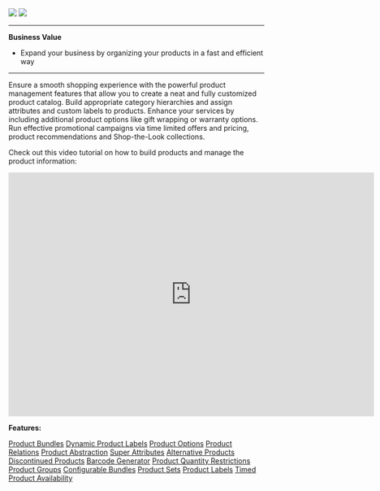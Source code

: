 <div class='feature-text'>
    <div class='feature-images'>
    <img class="light-mode" src="https://spryker.s3.eu-central-1.amazonaws.com/docs/Document+360/Capabilities+icons/light/Product+Management.svg"/>
    <img class="dark-mode" src="https://spryker.s3.eu-central-1.amazonaws.com/docs/Document+360/Capabilities+icons/dark/Product+Management.svg"/>
    </div>
    <div class="feature-text-wrap">

***
**Business Value**
* Expand your business by organizing your products in a fast and efficient way
***

Ensure a smooth shopping experience with the powerful product management features that allow you to create a neat and fully customized product catalog. Build appropriate category hierarchies and assign attributes and custom labels to products. Enhance your services by including additional product options like gift wrapping or warranty options. Run effective promotional campaigns via time limited offers and pricing, product recommendations and Shop-the-Look collections.
         </div>
</div>

Check out this video tutorial on how to build products and manage the product information: 

<iframe src="https://spryker.wistia.com/medias/5but6m8r57" title="Product Information Management" allowtransparency="true" frameborder="0" scrolling="no" class="wistia_embed" name="wistia_embed" allowfullscreen="0" mozallowfullscreen="0" webkitallowfullscreen="0" oallowfullscreen="0" msallowfullscreen="0" width="720" height="480"></iframe>

**Features:**
<div>
<a class="feature-link" href="https://documentation.spryker.com/docs/product-bundle">Product Bundles</a>
<!---<a class="feature-link" href="https://documentation.spryker.com/docs/product-recommendations">Product Recommendations</a>-->
<a class="feature-link" href="https://documentation.spryker.com/docs/dynamic-product-labels">Dynamic Product Labels</a>
<a class="feature-link" href="https://documentation.spryker.com/docs/product-options-2">Product Options</a>
<a class="feature-link" href="https://documentation.spryker.com/docs/product-relations">Product Relations</a>
<a class="feature-link" href="https://documentation.spryker.com/docs/product-abstraction">Product Abstraction</a>
<a class="feature-link" href="https://documentation.spryker.com/docs/super-attributes">Super Attributes</a>
<a class="feature-link" href="https://documentation.spryker.com/docs/alternative-products">Alternative Products</a>
<a class="feature-link" href="https://documentation.spryker.com/docs/discontinued-products">Discontinued Products</a>
<a class="feature-link" href="https://documentation.spryker.com/docs/barcode-generator">Barcode Generator</a>
<a class="feature-link" href="https://documentation.spryker.com/docs/product-quantity-restrictions">Product Quantity Restrictions</a>
<a class="feature-link" href="https://documentation.spryker.com/docs/product-group">Product Groups</a>
<a class="feature-link" href="https://documentation.spryker.com/docs/configurable-bundle">Configurable Bundles</a>
<a class="feature-link" href="https://documentation.spryker.com/docs/product-set">Product Sets</a>
<a class="feature-link" href="https://documentation.spryker.com/docs/product-label">Product Labels</a>
    <a class="feature-link" href="https://documentation.spryker.com/docs/en/product-ttl">Timed Product Availability</a>
